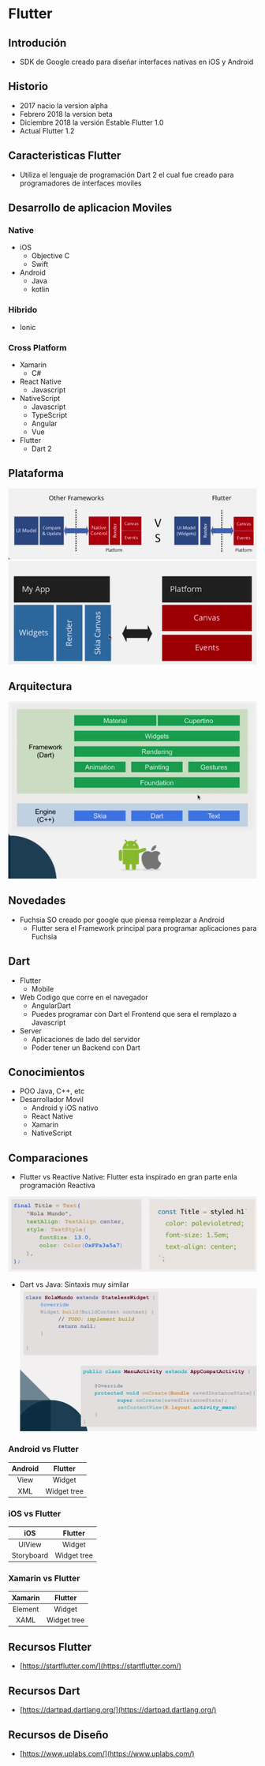 # Flutter

## Introdución

- SDK de Google creado para diseñar interfaces nativas en iOS y Android

## Historio
- 2017 nacio la version alpha
- Febrero 2018 la version beta
- Diciembre 2018 la versión Estable Flutter 1.0
- Actual Flutter 1.2

## Caracteristicas Flutter
- Utiliza el lenguaje de programación Dart 2 el cual fue creado para programadores de interfaces moviles

## Desarrollo de aplicacion Moviles
### Native
- iOS
    - Objective C
    - Swift
- Android
    - Java
    - kotlin
### Hibrido
- Ionic

### Cross Platform
- Xamarin
    - C#
- React Native
    - Javascript
- NativeScript
    - Javascript
    - TypeScript
    - Angular
    - Vue
- Flutter
    - Dart 2

## Plataforma 
![Plataforma](images/1-cross-plataform.png)
![Flutter](images/2-flutter-render.png)
## Arquitectura
![Arquitectura](images/3-arquitectura.png)

## Novedades
- Fuchsia SO creado por google que piensa remplezar a Android
    - Flutter sera el Framework principal para programar aplicaciones para Fuchsia

## Dart
- Flutter 
    - Mobile
- Web Codigo que corre en el navegador
    - AngularDart
    - Puedes programar con Dart el Frontend que sera el remplazo a Javascript
- Server
    - Aplicaciones de lado del servidor
    - Poder tener un Backend con Dart

## Conocimientos
- POO Java, C++, etc
- Desarrollador Movil
    - Android y iOS nativo
    - React Native
    - Xamarin
    - NativeScript

## Comparaciones
- Flutter vs Reactive Native: Flutter esta inspirado en gran parte enla programación Reactiva

![Dart vs Reactive Native](images/4-dart-react-native.png)

- Dart vs Java: Sintaxis muy similar
![Dart vs Java](images/5-dart-java.png)

### Android vs Flutter

|Android|Flutter| 
|:--:| :--: |
| View|Widget|
|XML|Widget tree|

### iOS vs Flutter
|iOS|Flutter| 
|:--:| :--: |
|UIView|Widget|
|Storyboard|Widget tree|

### Xamarin vs Flutter

|Xamarin|Flutter| 
|:--:| :--: |
|Element|Widget|
|XAML|Widget tree|

## Recursos Flutter

- [https://startflutter.com/](https://startflutter.com/)

## Recursos Dart

- [https://dartpad.dartlang.org/](https://dartpad.dartlang.org/)

## Recursos de Diseño

- [https://www.uplabs.com/](https://www.uplabs.com/)
